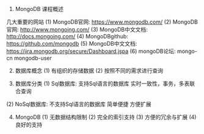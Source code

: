 1. MongoDB 课程概述

几大重要的网站
(1) MongoDB官网: https://www.mongodb.com/
(2) MongoDB官网: http://www.mongoing.com/
(3) MongoDB中文文档: http://docs.mongoing.com/
(4) MongoDBgithub: https://github.com/mongodb
(5) MongoDB中文文档: https://jira.mongodb.org/secure/Dashboard.jspa
(6) mongoDB论坛:  mongo-cn mongodb-user

2. 数据库概念
(1) 有组织的存储数据
(2) 按照不同的需求进行查询

3. 数据库分类
(1) Sql数据库: 支持Sql语言的数据库
实时一致性，事务，多表联合查询

(2) NoSql数据库: 不支持Sql语言的数据库
简单便捷 方便扩展

4. MongoDB
(1) 无数据结构限制
(2) 完全的索引支持
(3) 方便的冗余与扩展
(4) 良好的支持
